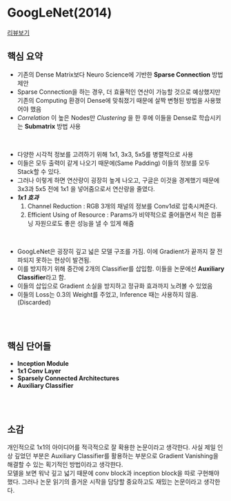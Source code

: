 # GoogLeNet(2014)
[리뷰보기](https://blog.naver.com/paragonyun/222914679046)
## 핵심 요약
- 기존의 Dense Matrix보다 Neuro Science에 기반한 **Sparse Connection** 방법 제안
- Sparse Connection을 하는 경우, 더 효율적인 연산이 가능할 것으로 예상했지만 기존의 Computing 환경이 Dense에 맞춰졌기 때문에 살짝 변형된 방법을 사용했어야 했음
- _Correlation_ 이 높은 Nodes만 _Clustering_ 을 한 후에 이들을 Dense로 학습시키는 **Submatrix** 방법 사용

<br>

- 다양한 시각적 정보를 고려하기 위해 1x1, 3x3, 5x5를 병렬적으로 사용
- 이들은 모두 출력이 같게 나오기 때문에(Same Padding) 이들의 정보를 모두 Stack할 수 있다.
- 그러나 이렇게 하면 연산량이 굉장히 높게 나오고, 구글은 이것을 경계했기 때문에 3x3과 5x5 전에 1x1 을 넣어줌으로서 연산량을 줄였다.
- **_1x1 효과_** 
    1. Channel Reduction : RGB 3개의 채널의 정보를 Conv1d로 압축시켜준다.
    2. Efficient Using of Resource : Params가 비약적으로 줄어들면서 적은 컴퓨닝 자원으로도 좋은 성능을 낼 수 있게 해줌

<br>

- GoogLeNet은 굉장히 깊고 넓은 모델 구조를 가짐. 이에 Gradient가 끝까지 잘 전파되지 못하는 현상이 발견됨.
- 이를 방지하기 위해 중간에 2개의 Classifier를 삽입함. 이들을 논문에선 **Auxiliary Classifier**라고 함.
- 이들의 삽입으로 Gradient 소실을 방지하고 정규화 효과까지 노려볼 수 있었음
- 이들의 Loss는 0.3의 Weight를 주었고, Inference 때는 사용하지 않음.(Discarded)

<br>

<br>

## 핵심 단어들
- **Inception Module**
- **1x1 Conv Layer**
- **Sparsely Connected Architectures**
- **Auxiliary Classifier**

<br>

<br>

## 소감
개인적으로 1x1의 아이디어를 적극적으로 잘 확용한 논문이라고 생각한다. 사실 제일 인상 깊었던 부분은 Auxiliary Classifier를 활용하는 부분으로 Gradient Vanishing을 해결할 수 있는 획기적인 방법이라고 생각한다.   
모델을 보면 워낙 깊고 넓기 때문에 conv block과 inception block을 따로 구현해야했다. 그러나 논문 읽기의 즐거운 시작을 담당할 중요하고도 재밌는 논문이라고 생각한다. 